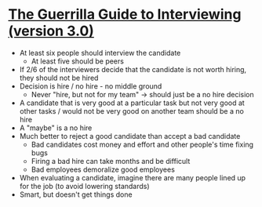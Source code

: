 # [The Guerrilla Guide to Interviewing (version 3.0)](https://www.joelonsoftware.com/2006/10/25/the-guerrilla-guide-to-interviewing-version-30/)

* At least six people should interview the candidate
  * At least five should be peers
* If 2/6 of the interviewers decide that the candidate is not worth hiring, they should not be hired
* Decision is hire / no hire - no middle ground
  * Never "hire, but not for my team" -> should just be a no hire decision
* A candidate that is very good at a particular task but not very good at other tasks / would not be very good on another team should be a no hire
* A "maybe" is a no hire
* Much better to reject a good candidate than accept a bad candidate
  * Bad candidates cost money and effort and other people's time fixing bugs
  * Firing a bad hire can take months and be difficult
  * Bad employees demoralize good employees
* When evaluating a candidate, imagine there are many people lined up for the job (to avoid lowering standards)
* Smart, but doesn't get things done
